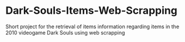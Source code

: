 # Dark-Souls-Items-Web-Scrapping
Short project for the retrieval of items information regarding items in the 2010 videogame Dark Souls using web scrapping
